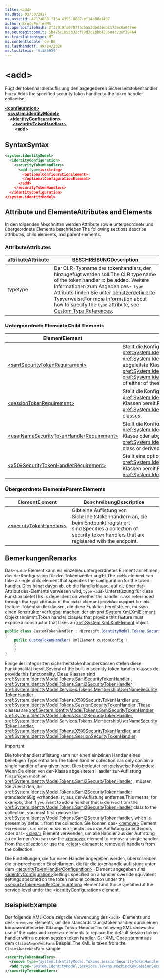```yaml
---
title: <add>
ms.date: 03/30/2017
ms.assetid: 4712a888-f154-4395-8887-ef14a88a6497
author: BrucePerlerMS
ms.openlocfilehash: 2f37019fa0787f5c5553dbd3debc173ec0a047ee
ms.sourcegitcommit: 5b475c1855b32cf78d2d1bbb4295e4c236f39464
ms.translationtype: MT
ms.contentlocale: de-DE
ms.lasthandoff: 09/24/2020
ms.locfileid: "91189954"
---
```

# \<add>

<span data-ttu-id="0eaf2-101">Fügt der tokenhandlerauflistung den angegebenen Sicherheitstokenhandler hinzu.</span><span class="sxs-lookup"><span data-stu-id="0eaf2-101">Adds the specified security token handler to the token handler collection.</span></span>  
  
[**\<configuration>**](../configuration-element.md)\
&nbsp;&nbsp;[**\<system.identityModel>**](system-identitymodel.md)\
&nbsp;&nbsp;&nbsp;&nbsp;[**\<identityConfiguration>**](identityconfiguration.md)\
&nbsp;&nbsp;&nbsp;&nbsp;&nbsp;&nbsp;[**\<securityTokenHandlers>**](securitytokenhandlers.md)\
&nbsp;&nbsp;&nbsp;&nbsp;&nbsp;&nbsp;&nbsp;&nbsp;**\<add>**  
  
## <a name="syntax"></a><span data-ttu-id="0eaf2-102">Syntax</span><span class="sxs-lookup"><span data-stu-id="0eaf2-102">Syntax</span></span>  
  
```xml  
<system.identityModel>  
  <identityConfiguration>  
    <securityTokenHandlers>  
      <add type=xs:string>  
        <optionalConfigurationElement>  
        </optionalConfigurationElement>  
      </add>  
    </securityTokenHandlers>  
  </identityConfiguration>  
</system.identityModel>  
```  
  
## <a name="attributes-and-elements"></a><span data-ttu-id="0eaf2-103">Attribute und Elemente</span><span class="sxs-lookup"><span data-stu-id="0eaf2-103">Attributes and Elements</span></span>  

 <span data-ttu-id="0eaf2-104">In den folgenden Abschnitten werden Attribute sowie untergeordnete und übergeordnete Elemente beschrieben.</span><span class="sxs-lookup"><span data-stu-id="0eaf2-104">The following sections describe attributes, child elements, and parent elements.</span></span>  
  
### <a name="attributes"></a><span data-ttu-id="0eaf2-105">Attribute</span><span class="sxs-lookup"><span data-stu-id="0eaf2-105">Attributes</span></span>  
  
|<span data-ttu-id="0eaf2-106">attribute</span><span class="sxs-lookup"><span data-stu-id="0eaf2-106">Attribute</span></span>|<span data-ttu-id="0eaf2-107">BESCHREIBUNG</span><span class="sxs-lookup"><span data-stu-id="0eaf2-107">Description</span></span>|  
|---------------|-----------------|  
|<span data-ttu-id="0eaf2-108">type</span><span class="sxs-lookup"><span data-stu-id="0eaf2-108">type</span></span>|<span data-ttu-id="0eaf2-109">Der CLR-Typname des tokenhandlers, der hinzugefügt werden soll.</span><span class="sxs-lookup"><span data-stu-id="0eaf2-109">The CLR type name of the token handler to be added.</span></span> <span data-ttu-id="0eaf2-110">Weitere Informationen zum Angeben des- `type` Attributs finden Sie unter [benutzerdefinierte Typverweise](/previous-versions/windows-identity-foundation/gg638728(v=msdn.10)#custom-type-references).</span><span class="sxs-lookup"><span data-stu-id="0eaf2-110">For more information about how to specify the `type` attribute, see [Custom Type References](/previous-versions/windows-identity-foundation/gg638728(v=msdn.10)#custom-type-references).</span></span>|  
  
### <a name="child-elements"></a><span data-ttu-id="0eaf2-111">Untergeordnete Elemente</span><span class="sxs-lookup"><span data-stu-id="0eaf2-111">Child Elements</span></span>  
  
|<span data-ttu-id="0eaf2-112">Element</span><span class="sxs-lookup"><span data-stu-id="0eaf2-112">Element</span></span>|<span data-ttu-id="0eaf2-113">Beschreibung</span><span class="sxs-lookup"><span data-stu-id="0eaf2-113">Description</span></span>|  
|-------------|-----------------|  
|[\<samlSecurityTokenRequirement>](samlsecuritytokenrequirement.md)|<span data-ttu-id="0eaf2-114">Stellt die Konfiguration für die- <xref:System.IdentityModel.Tokens.SamlSecurityTokenHandler> Klasse, die- <xref:System.IdentityModel.Tokens.Saml2SecurityTokenHandler> Klasse oder eine abgeleitete Klasse einer dieser Klassen bereit.</span><span class="sxs-lookup"><span data-stu-id="0eaf2-114">Provides configuration for the <xref:System.IdentityModel.Tokens.SamlSecurityTokenHandler> class, the <xref:System.IdentityModel.Tokens.Saml2SecurityTokenHandler> class, or a derived class of either of these classes.</span></span>|  
|[\<sessionTokenRequirement>](sessiontokenrequirement.md)|<span data-ttu-id="0eaf2-115">Stellt die Konfiguration für die- <xref:System.IdentityModel.Tokens.SessionSecurityTokenHandler> Klasse oder abgeleitete Klassen bereit.</span><span class="sxs-lookup"><span data-stu-id="0eaf2-115">Provides configuration for the <xref:System.IdentityModel.Tokens.SessionSecurityTokenHandler> class or derived classes.</span></span>|  
|[\<userNameSecurityTokenHandlerRequirement>](usernamesecuritytokenhandlerrequirement.md)|<span data-ttu-id="0eaf2-116">Stellt die Konfiguration für die- <xref:System.IdentityModel.Services.Tokens.MembershipUserNameSecurityTokenHandler> Klasse oder abgeleitete Klassen bereit.</span><span class="sxs-lookup"><span data-stu-id="0eaf2-116">Provides configuration for the <xref:System.IdentityModel.Services.Tokens.MembershipUserNameSecurityTokenHandler> class or derived classes.</span></span>|  
|[\<x509SecurityTokenHandlerRequirement>](x509securitytokenhandlerrequirement.md)|<span data-ttu-id="0eaf2-117">Stellt eine optionale Konfiguration für die- <xref:System.IdentityModel.Tokens.X509SecurityTokenHandler> Klasse oder abgeleitete Klassen bereit.</span><span class="sxs-lookup"><span data-stu-id="0eaf2-117">Provides optional configuration for the <xref:System.IdentityModel.Tokens.X509SecurityTokenHandler> class or derived classes.</span></span>|  
  
### <a name="parent-elements"></a><span data-ttu-id="0eaf2-118">Übergeordnete Elemente</span><span class="sxs-lookup"><span data-stu-id="0eaf2-118">Parent Elements</span></span>  
  
|<span data-ttu-id="0eaf2-119">Element</span><span class="sxs-lookup"><span data-stu-id="0eaf2-119">Element</span></span>|<span data-ttu-id="0eaf2-120">Beschreibung</span><span class="sxs-lookup"><span data-stu-id="0eaf2-120">Description</span></span>|  
|-------------|-----------------|  
|[\<securityTokenHandlers>](securitytokenhandlers.md)|<span data-ttu-id="0eaf2-121">Gibt eine Auflistung von Sicherheitstokenhandlern an, die beim Endpunkt registriert sind.</span><span class="sxs-lookup"><span data-stu-id="0eaf2-121">Specifies a collection of security token handlers that are registered with the endpoint.</span></span>|  
  
## <a name="remarks"></a><span data-ttu-id="0eaf2-122">Bemerkungen</span><span class="sxs-lookup"><span data-stu-id="0eaf2-122">Remarks</span></span>  

 <span data-ttu-id="0eaf2-123">Das- `<add>` Element kann ein einzelnes untergeordnetes Element annehmen, das die Konfiguration für den Tokenhandler angibt.</span><span class="sxs-lookup"><span data-stu-id="0eaf2-123">The `<add>` element can take a single child element that specifies the configuration for the token handler.</span></span> <span data-ttu-id="0eaf2-124">Dies hängt davon ab, ob die Handlerklasse, auf die über das-Attribut des-Elements verwiesen wird, `type` `<add>` Unterstützung für diese Funktion bietet</span><span class="sxs-lookup"><span data-stu-id="0eaf2-124">This is dependent on whether the handler class referenced through the `type` attribute of the `<add>` element provides support for this feature.</span></span> <span data-ttu-id="0eaf2-125">Tokenhandlerklassen, die diese Funktion bereitstellen, müssen einen Konstruktor verfügbar machen, der ein <xref:System.Xml.XmlElement> Objekt annimmt.</span><span class="sxs-lookup"><span data-stu-id="0eaf2-125">Token handler classes that provide this feature must expose a constructor that takes an <xref:System.Xml.XmlElement> object.</span></span>  

```csharp  
public class CustomTokenHandler : Microsoft.IdentityModel.Tokens.SecurityTokenHandler  
{  
    public CustomTokenHandler( XmlElement customConfig )  
    {  
    }  
}  
```  
  
 <span data-ttu-id="0eaf2-126">Einige der integrierten sicherheitstokenhandlerklassen stellen diese Funktionalität bereit.</span><span class="sxs-lookup"><span data-stu-id="0eaf2-126">Several of the built-in security token handler classes do provide this functionality.</span></span> <span data-ttu-id="0eaf2-127">Diese Klassen sind <xref:System.IdentityModel.Tokens.SamlSecurityTokenHandler> , <xref:System.IdentityModel.Tokens.Saml2SecurityTokenHandler> , <xref:System.IdentityModel.Services.Tokens.MembershipUserNameSecurityTokenHandler> , <xref:System.IdentityModel.Tokens.X509SecurityTokenHandler> und <xref:System.IdentityModel.Tokens.SessionSecurityTokenHandler> .</span><span class="sxs-lookup"><span data-stu-id="0eaf2-127">These classes are <xref:System.IdentityModel.Tokens.SamlSecurityTokenHandler>, <xref:System.IdentityModel.Tokens.Saml2SecurityTokenHandler>, <xref:System.IdentityModel.Services.Tokens.MembershipUserNameSecurityTokenHandler>, <xref:System.IdentityModel.Tokens.X509SecurityTokenHandler>, and <xref:System.IdentityModel.Tokens.SessionSecurityTokenHandler>.</span></span>  
  
> [!IMPORTANT]
> <span data-ttu-id="0eaf2-128">Die tokenhandlerauflistung kann nur einen einzelnen Handler eines beliebigen Typs enthalten.</span><span class="sxs-lookup"><span data-stu-id="0eaf2-128">The token handler collection can only contain a single handler of any given type.</span></span> <span data-ttu-id="0eaf2-129">Dies bedeutet beispielsweise Folgendes: Wenn Sie einen von der-Klasse abgeleiteten Handler zur-Auflistung hinzufügen möchten <xref:System.IdentityModel.Tokens.Saml2SecurityTokenHandler> , müssen Sie zuerst den, der <xref:System.IdentityModel.Tokens.Saml2SecurityTokenHandler> standardmäßig vorhanden ist, aus der-Auflistung entfernen.</span><span class="sxs-lookup"><span data-stu-id="0eaf2-129">This means, for example, that if you want to add a handler that is derived from the <xref:System.IdentityModel.Tokens.Saml2SecurityTokenHandler> class to the collection, you must first remove the <xref:System.IdentityModel.Tokens.Saml2SecurityTokenHandler>, which is present by default, from the collection.</span></span> <span data-ttu-id="0eaf2-130">Sie können das- [\<remove>](remove.md) Element verwenden, um einen einzelnen Handler aus der Auflistung zu entfernen, oder das- [\<clear>](clear.md) Element verwenden, um alle Handler aus der Auflistung zu entfernen.</span><span class="sxs-lookup"><span data-stu-id="0eaf2-130">You can use the [\<remove>](remove.md) element to remove a single handler from the collection or use the [\<clear>](clear.md) element to remove all handlers from the collection.</span></span>  
  
 <span data-ttu-id="0eaf2-131">Die Einstellungen, die für einen Handler angegeben werden, überschreiben die entsprechenden Einstellungen, die für die tokenhandlerauflistung unter dem [\<securityTokenHandlerConfiguration>](securitytokenhandlerconfiguration.md) -Element angegeben sind [\<identityConfiguration>](identityconfiguration.md)</span><span class="sxs-lookup"><span data-stu-id="0eaf2-131">Settings specified on a handler override equivalent settings specified on the token handler collection under the [\<securityTokenHandlerConfiguration>](securitytokenhandlerconfiguration.md) element and those specified at the service-level under the [\<identityConfiguration>](identityconfiguration.md) element.</span></span>  
  
## <a name="example"></a><span data-ttu-id="0eaf2-132">Beispiel</span><span class="sxs-lookup"><span data-stu-id="0eaf2-132">Example</span></span>  

 <span data-ttu-id="0eaf2-133">Der folgende XML-Code zeigt die Verwendung des `<add>` -Elements und des- `<remove>` Elements, um den standardsitzungstokenhandler durch einen benutzerdefinierten Sitzungs Token-Handler</span><span class="sxs-lookup"><span data-stu-id="0eaf2-133">The following XML shows the use of the `<add>` and `<remove>` elements to replace the default session token handler with a custom session token handler.</span></span> <span data-ttu-id="0eaf2-134">Der XML-Code stammt aus dem `ClaimsAwareWebFarm` Beispiel.</span><span class="sxs-lookup"><span data-stu-id="0eaf2-134">The XML is taken from the `ClaimsAwareWebFarm` sample.</span></span>  
  
```xml  
<securityTokenHandlers>  
  <remove type="System.IdentityModel.Tokens.SessionSecurityTokenHandler, System.IdentityModel, Version=4.0.0.0, Culture=neutral, PublicKeyToken=b77a5c561934e089" />  
  <add type="System.IdentityModel.Services.Tokens.MachineKeySessionSecurityTokenHandler, System.IdentityModel.Services, Version=4.0.0.0, Culture=neutral, PublicKeyToken=b77a5c561934e089" />  
</securityTokenHandlers>  
```
